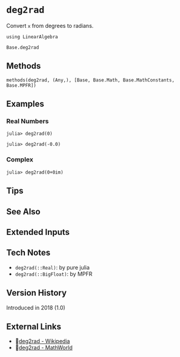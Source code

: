 # `deg2rad`

Convert `x` from degrees to radians.

```@setup repl_only
using LinearAlgebra
```
```@docs
Base.deg2rad
```


## Methods

```@repl
methods(deg2rad, (Any,), [Base, Base.Math, Base.MathConstants, Base.MPFR])
```


## Examples

### Real Numbers
```jldoctest
julia> deg2rad(0)

julia> deg2rad(-0.0)
```

### Complex
```jldoctest
julia> deg2rad(0+0im)
```

## Tips


## See Also


## Extended Inputs



## Tech Notes

- `deg2rad(::Real)`: by pure julia
- `deg2rad(::BigFloat)`: by MPFR


## Version History

Introduced in 2018 (1.0)


## External Links
- 🔗[deg2rad - Wikipedia](https://en.wikipedia.org/wiki/ )
- 🔗[deg2rad - MathWorld](https://mathworld.wolfram.com/ )
